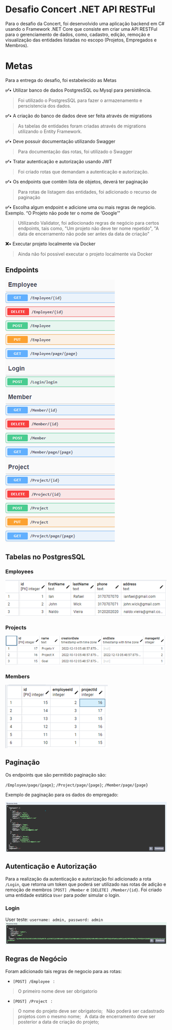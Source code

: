 #  Desafio Concert .NET API RESTFul

Para o desafio da Concert, foi desenvolvido uma aplicação backend em C# usando o Framework .NET Core que consiste em criar uma API RESTFul para  o gerenciamento de dados, como, cadastro, edição, remoção e visualização das entidades listadas no escopo (Projetos, Empregados e Membros).



# Metas
Para a entrega do desafio, foi estabelecido as Metas

**✅**• Utilizar banco de dados PostgresSQL ou Mysql para persistência. 

>Foi utilizado o PostgresSQL para fazer o armazenamento e perscistencia dos dados.

**✅**• A criação do banco de dados deve ser feita através de migrations 

>As tabelas de entidades foram criadas através de migrations utilizando o Entity Framework.

**✅**• Deve possuir documentação utilizando Swagger 

>Para documentação das rotas, foi utilizado o Swagger

**✅**• Tratar autenticação e autorização usando JWT 

>Foi criado rotas que demandam a autenticação e autorização.

**✅**• Os endpoints que contêm lista de objetos, deverá ter paginação 

>Para rotas de listagem das entidades, foi adicionado o recurso de paginação

**✅**• Escolha algum endpoint e adicione uma ou mais regras de negócio. Exemplo. “O Projeto não pode ter o nome de ‘Google’” 

>Utilizando Validator, foi adiocionado regras de negócio para certos endpoints, tais como, "Um projeto não deve ter nome repetido", "A data de encerramento não pode ser antes da data de criação"

**❌**• Executar projeto localmente via Docker

>Ainda não foi possivel executar o projeto localmente via Docker 

## Endpoints

![Preview](https://github.com/ianrafael2001/dotnet-challenge/blob/67e5c782e9acb93426c3429ae363c8b2a0a07930/assets/endPoints.png)

## Tabelas no PostgresSQL

### Employees
![Preview](https://github.com/ianrafael2001/dotnet-challenge/blob/67e5c782e9acb93426c3429ae363c8b2a0a07930/assets/Tabela%20Employees.png)
### Projects
![Preview](https://github.com/ianrafael2001/dotnet-challenge/blob/67e5c782e9acb93426c3429ae363c8b2a0a07930/assets/Tabela%20Projects.png)
### Members
![Preview](https://github.com/ianrafael2001/dotnet-challenge/blob/67e5c782e9acb93426c3429ae363c8b2a0a07930/assets/Tabela%20Members.png)

## Paginação

Os endpoints que são permitido paginação são:

 <code>/Employee/page/{page}</code>; 
 <code>/Project/page/{page}</code>; 
 <code>/Member/page/{page}</code>
 
 Exemplo de paginação para os dados do empregado: 

 ![Preview](https://github.com/ianrafael2001/dotnet-challenge/blob/8af2cddff9aba196656cbf0d869517d84a327b2a/assets/Pagination.png)

## Autenticação e Autorização

 Para a realização da autenticação e autorização foi adicionado a rota <code>/Login</code>, que retorna um token que poderá ser utilizado nas rotas de adição e remoção de membros <code>[POST] /Member</code> e  <code>[DELETE] /Member/{id}</code>.
 Foi criado uma entidade estática <code>User</code> para poder simular o login.
 
### Login
User teste: <code>username: admin, password: admin</code>
 ![Preview](https://github.com/ianrafael2001/dotnet-challenge/blob/0108b0d4790440503d3b8d48a371fb9cab6018c0/assets/Login.png)


## Regras de Negócio
 Foram adicionado tais regras de negocio para as rotas:
 - <code>[POST] /Employee </code> : 
 > O primeiro nome deve ser obrigatorio
 - <code>[POST] /Project </code> : 
 > O nome do projeto deve ser obrigatorio;
 &nbsp;
  Não poderá ser cadastrado projetos com o mesmo nome;
 &nbsp;
  A data de encerramento deve ser posterior a data de criação do projeto;
 &nbsp;

